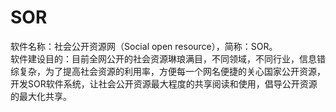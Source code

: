 # SOR
软件名称：社会公开资源网（Social open resource），简称：SOR。  
软件建设目的：目前全网公开的社会资源琳琅满目，不同领域，不同行业，信息错综复杂，为了提高社会资源的利用率，方便每一个网名便捷的关心国家公开资源，开发SOR软件系统，让社会公开资源最大程度的共享阅读和使用，倡导公开资源的最大化共享。
